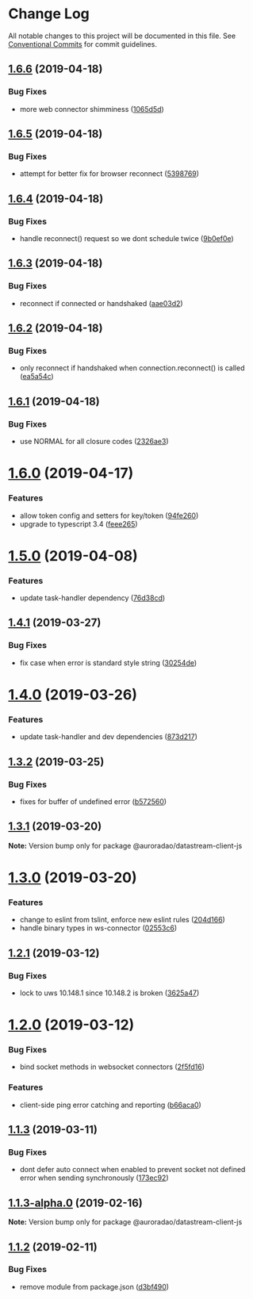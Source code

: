 # Change Log

All notable changes to this project will be documented in this file.
See [Conventional Commits](https://conventionalcommits.org) for commit guidelines.

## [1.6.6](https://github.com/AuroraDao/datastream-client-js/compare/v1.6.5...v1.6.6) (2019-04-18)


### Bug Fixes

* more web connector shimminess ([1065d5d](https://github.com/AuroraDao/datastream-client-js/commit/1065d5d))





## [1.6.5](https://github.com/AuroraDao/datastream-client-js/compare/v1.6.4...v1.6.5) (2019-04-18)


### Bug Fixes

* attempt for better fix for browser reconnect ([5398769](https://github.com/AuroraDao/datastream-client-js/commit/5398769))





## [1.6.4](https://github.com/AuroraDao/datastream-client-js/compare/v1.6.3...v1.6.4) (2019-04-18)


### Bug Fixes

* handle reconnect() request so we dont schedule twice ([9b0ef0e](https://github.com/AuroraDao/datastream-client-js/commit/9b0ef0e))





## [1.6.3](https://github.com/AuroraDao/datastream-client-js/compare/v1.6.2...v1.6.3) (2019-04-18)


### Bug Fixes

* reconnect if connected or handshaked ([aae03d2](https://github.com/AuroraDao/datastream-client-js/commit/aae03d2))





## [1.6.2](https://github.com/AuroraDao/datastream-client-js/compare/v1.6.1...v1.6.2) (2019-04-18)


### Bug Fixes

* only reconnect if handshaked when connection.reconnect() is called ([ea5a54c](https://github.com/AuroraDao/datastream-client-js/commit/ea5a54c))





## [1.6.1](https://github.com/AuroraDao/datastream-client-js/compare/v1.6.0...v1.6.1) (2019-04-18)


### Bug Fixes

* use NORMAL for all closure codes ([2326ae3](https://github.com/AuroraDao/datastream-client-js/commit/2326ae3))





# [1.6.0](https://github.com/AuroraDao/datastream-client-js/compare/v1.5.0...v1.6.0) (2019-04-17)


### Features

* allow token config and setters for key/token ([94fe260](https://github.com/AuroraDao/datastream-client-js/commit/94fe260))
* upgrade to typescript 3.4 ([feee265](https://github.com/AuroraDao/datastream-client-js/commit/feee265))





# [1.5.0](https://github.com/AuroraDao/datastream-client-js/compare/v1.4.1...v1.5.0) (2019-04-08)


### Features

* update task-handler dependency ([76d38cd](https://github.com/AuroraDao/datastream-client-js/commit/76d38cd))





## [1.4.1](https://github.com/AuroraDao/datastream-client-js/compare/v1.4.0...v1.4.1) (2019-03-27)


### Bug Fixes

* fix case when error is standard style string ([30254de](https://github.com/AuroraDao/datastream-client-js/commit/30254de))





# [1.4.0](https://github.com/AuroraDao/datastream-client-js/compare/v1.3.2...v1.4.0) (2019-03-26)


### Features

* update task-handler and dev dependencies ([873d217](https://github.com/AuroraDao/datastream-client-js/commit/873d217))





## [1.3.2](https://github.com/AuroraDao/datastream-client-js/compare/v1.3.1...v1.3.2) (2019-03-25)


### Bug Fixes

* fixes for buffer of undefined error ([b572560](https://github.com/AuroraDao/datastream-client-js/commit/b572560))





## [1.3.1](https://github.com/AuroraDao/datastream-client-js/compare/v1.3.0...v1.3.1) (2019-03-20)

**Note:** Version bump only for package @auroradao/datastream-client-js





# [1.3.0](https://github.com/AuroraDao/datastream-client-js/compare/v1.2.2...v1.3.0) (2019-03-20)


### Features

* change to eslint from tslint, enforce new eslint rules ([204d166](https://github.com/AuroraDao/datastream-client-js/commit/204d166))
* handle binary types in ws-connector ([02553c6](https://github.com/AuroraDao/datastream-client-js/commit/02553c6))





## [1.2.1](https://github.com/AuroraDao/datastream-client-js/compare/v1.2.0...v1.2.1) (2019-03-12)

### Bug Fixes

- lock to uws 10.148.1 since 10.148.2 is broken ([3625a47](https://github.com/AuroraDao/datastream-client-js/commit/3625a47))

# [1.2.0](https://github.com/AuroraDao/datastream-client-js/compare/v1.1.3...v1.2.0) (2019-03-12)

### Bug Fixes

- bind socket methods in websocket connectors ([2f5fd16](https://github.com/AuroraDao/datastream-client-js/commit/2f5fd16))

### Features

- client-side ping error catching and reporting ([b66aca0](https://github.com/AuroraDao/datastream-client-js/commit/b66aca0))

## [1.1.3](https://github.com/AuroraDao/datastream-client-js/compare/v1.1.3-alpha.0...v1.1.3) (2019-03-11)

### Bug Fixes

- dont defer auto connect when enabled to prevent socket not defined error when sending synchronously ([173ec92](https://github.com/AuroraDao/datastream-client-js/commit/173ec92))

## [1.1.3-alpha.0](https://github.com/AuroraDao/datastream-client-js/compare/v1.1.2...v1.1.3-alpha.0) (2019-02-16)

**Note:** Version bump only for package @auroradao/datastream-client-js

## [1.1.2](https://github.com/AuroraDao/datastream-client-js/compare/v1.1.1...v1.1.2) (2019-02-11)

### Bug Fixes

- remove module from package.json ([d3bf490](https://github.com/AuroraDao/datastream-client-js/commit/d3bf490))
